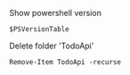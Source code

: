 Show powershell version

    $PSVersionTable

Delete folder 'TodoApi'
    
    Remove-Item TodoApi -recurse
    
